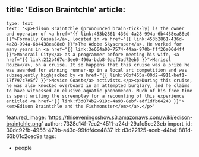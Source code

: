 title: 'Edison Braintchle'
article:
  -
    type: text
    text: '<p>Edison Braintchle (pronounced brain-tick-ly) is the owner and operator of <a href="{{ link:453b2861-436d-4a28-994a-6b4438ea88e0 }}">Formally Casual</a>, located in <a href="{{ link:453b2861-436d-4a28-994a-6b4438ea88e0 }}">The Adobe Skyscraper</a>. He worked for many years in <a href="{{ link:3e664a00-7574-44aa-970b-fff26a06d4f4 }}">Monorail City</a> as a programmer before meeting his wife, <a href="{{ link:212b467c-3ee0-496a-bcb8-0acf3ad72eb5 }}">Marisol Rouza</a>, on a cruise. It so happens that this cruise was a prize he was awarded for winning runner-up in a local art competition and was subsequently highjacked by <a href="{{ link:90bf455a-00d2-4911-bef1-17f797c7e5f7 }}">Novice Coast</a> activists.</p><p>During this cruise, he was also knocked overboard in an attempted burglary, and he claims to have witnessed an elusive aquatic phenomenon. Much of his free time is spent writing the screenplay for a recounting of this experience entitled <a href="{{ link:f3d074b2-919c-4a93-8ebf-adf1dfb04248 }}"><em>Edison Braintchle and the Fishmonster</em></a>.</p>'
featured_image: 'https://thiseveningsshow.s3.amazonaws.com/wiki/edison-braintchle.png'
author: 7328c14f-7ec2-4511-a24d-29a1c5ce23eb
import_id: 30dc92fb-4956-479b-a43c-99fdf4ce4837
id: d3d22125-aceb-44b4-881d-63b01c2cec9a
tags:
  - people
